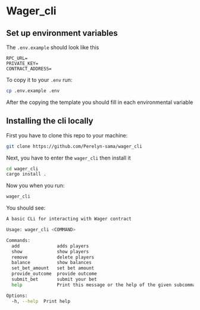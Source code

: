 # Wager_cli

## Set up environment variables 
The `.env.example` should look like this 
```env 
RPC_URL=
PRIVATE_KEY=
CONTRACT_ADDRESS=
```
To copy it to your `.env` run:
```bash 
cp .env.example .env
```
After the copying the template you should fill in each environmental variable 

## Installing the cli locally 
First you have to clone this repo to your machine:
```bash
git clone https://github.com/Perelyn-sama/wager_cli
```
Next, you have to enter the `wager_cli` then install it 
```bash
cd wager_cli 
cargo install .
```
Now you when you run:
```bash
wager_cli
```
You should see:
```bash
A basic CLi for interacting with Wager contract

Usage: wager_cli <COMMAND>

Commands:
  add              adds players
  show             show players
  remove           delete players
  balance          show balances
  set_bet_amount   set bet amount
  provide_outcome  provide outcome
  submit_bet       submit your bet
  help             Print this message or the help of the given subcommand(s)

Options:
  -h, --help  Print help
```
